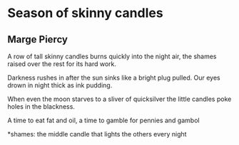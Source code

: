 # Season of skinny candles
## Marge Piercy
A row of tall skinny candles burns
quickly into the night
air, the shames raised
over the rest
for its hard work.

Darkness rushes in
after the sun sinks
like a bright plug pulled.
Our eyes drown in night
thick as ink pudding.

When even the moon
starves to a sliver
of quicksilver
the little candles poke
holes in the blackness.

A time to eat fat
and oil, a time to gamble
for pennies and gambol






*shames: the middle candle that lights the others every night